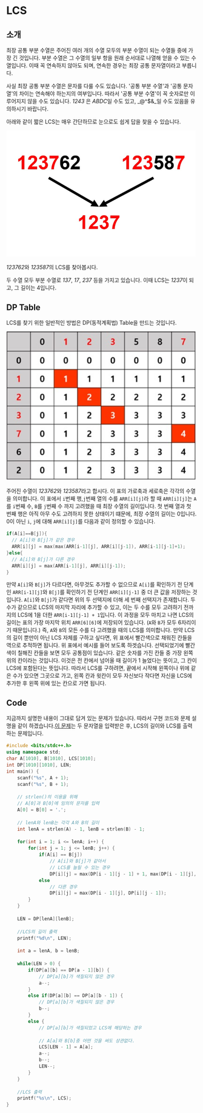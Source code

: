 # LCS

## 소개

최장 공통 부분 수열은 주어진 여러 개의 수열 모두의 부분 수열이 되는 수열들 중에 가장 긴 것입니다. 부분 수열은 그 수열의 일부 항을 원래 순서대로 나열해 얻을 수 있는 수열입니다. 이때 꼭 연속하지 않아도 되며, 연속한 경우는 최장 공통 문자열이라고 부릅니다.

사실 최장 공통 부분 수열은 문자를 다룰 수도 있습니다. '공통 부분 수열'과 '공통 문자열'의 차이는 연속해야 하는지의 여부입니다. 따라서 '공통 부분 수열'이 꼭 숫자로만 이루어지지 않을 수도 있습니다. *1243* 은 *ABDC*일 수도 있고, _@^$&_일 수도 있음을 유의하시기 바랍니다.

아래와 같이 짧은 LCS는 매우 간단하므로 눈으로도 쉽게 답을 찾을 수 있습니다.

<img src="./LCS1.JPG" width = 500 >

*123762*와 *123587*의 LCS를 찾아봅시다.

두 수열 모두 부분 수열로 *137*, *17*, *237* 등을 가지고 있습니다. 이때 LCS는 *1237*이 되고, 그 길이는 4입니다.

## DP Table

LCS를 찾기 위한 일반적인 방법은 DP(동적계획법) Table을 만드는 것입니다. 

<img src="./LCS2.jpg" width = 500 > 

주어진 수열이 *123762*와 *123587*라고 합시다. 이 표의 가로축과 세로축은 각각의 수열을 의미합니다. 이 표에서 `i`번째 행,`j`번째 열의 수를 `ARR[i][j]`라 할 때 `ARR[i][j]`는 `A`를 `i`번째 수, `B`를 `j`번째 수 까지 고려했을 때 최장 수열의 길이입니다. 첫 번째 열과 첫 번째 행은 아직 아무 수도 고려하지 못한 상태이기 떄문에, 최장 수열의 길이는 0입니다.
0이 아닌 `i`, `j`에 대해 `ARR[i][j]`를 다음과 같이 정의할 수 있습니다.

```c++
if(A[i]==B[j]){
  // A[i]와 B[j]가 같은 경우
  ARR[i][j] = max(max(ARR[i-1][j], ARR[i][j-1]), ARR[i-1][j-1]+1);
}else{
  // A[i]와 B[j]가 다른 경우
  ARR[i][j] = max(ARR[i-1][j], ARR[i][j-1]);
}
```


만약 `A[i]`와 `B[j]`가 다르다면, 아무것도 추가할 수 없으므로 `A[i]`를 확인하기 전 단계인 `ARR[i-1][j]`와 `B[j]`를 확인하기 전 단계인 `ARR[i][j-1]` 중 더 큰 값을 저장하는 것입니다.
`A[i]`와 `B[j]`가 같다면 위의 두 선택지에 더해 세 번째 선택지가 존재합니다. 두 수가 같으므로 LCS의 마지막 자리에 추가할 수 있고, 이는 두 수를 모두 고려하기 전까지의 LCS에 1을 더한 `ARR[i-1][j-1] + 1`입니다.
이 과정을 모두 마치고 나면 LCS의 길이는 표의 가장 마지막 위치 `ARR[6][6]`에 저장되어 있습니다. (`A`와 `B`가 모두 6자리이기 때문입니다.) 즉, `A`와 `B`의 모든 수를 다 고려했을 때의 LCS를 의미합니다.
만약 LCS의 길이 뿐만이 아닌 LCS 자체를 구하고 싶다면, 위 표에서 빨간색으로 채워진 칸들을 역으로 추적하면 됩니다. 
위 표에서 예시를 들어 보도록 하겟습니다. 선택되었기에 빨간색이 칠해진 칸들을 보면 모두 공통점이 있습니다. 같은 숫자를 가진 칸들 중 가장 왼쪽 위의 칸이라는 것입니다. 이것은 전 칸에서 넘어올 때 길이가 1 늘었다는 뜻이고, 그 칸이 LCS에 포함된다는 뜻입니다. 따라서 LCS를 구하려면, 끝에서 시작해 왼쪽이나 위에 같은 수가 있으면 그곳으로 가고, 왼쪽 칸과 윗칸이 모두 자신보다 작다면 자신을 LCS에 추가한 후 왼쪽 위에 있는 칸으로 가면 됩니다.

## Code

지금까지 설명한 내용이 그대로 담겨 있는 문제가 있습니다. 따라서 구현 코드와 문제 설명을 같이 하겠습니다.[이 문제](https://www.acmicpc.net/problem/9252)는 두 문자열을 입력받은 후, LCS의 길이와 LCS를 출력하는 문제입니다.

```c++
#include <bits/stdc++.h>
using namespace std;
char A[1010], B[1010], LCS[1010];
int DP[1010][1010], LEN;
int main() {
    scanf("%s", A + 1);
    scanf("%s", B + 1);
    
    // strlen()의 이용을 위해
    // A[0]과 B[0]에 임의의 문자를 입력
    A[0] = B[0] = '.';
    
    // lenA와 lenB는 각각 A와 B의 길이
    int lenA = strlen(A) - 1, lenB = strlen(B) - 1;
    
    for(int i = 1; i <= lenA; i++) {
        for(int j = 1; j <= lenB; j++) {
            if(A[i] == B[j])
                // A[i]와 B[j]가 같아서
                // LCS를 늘릴 수 있는 경우
                DP[i][j] = max(DP[i - 1][j - 1] + 1, max(DP[i - 1][j], DP[i][j - 1]));
            else
                // 다른 경우
                DP[i][j] = max(DP[i - 1][j], DP[i][j - 1]);
        }
    }
    
    LEN = DP[lenA][lenB];
    
    //LCS의 길이 출력
    printf("%d\n", LEN);
    
    int a = lenA, b = lenB;
    
    while(LEN > 0) {
        if(DP[a][b] == DP[a - 1][b]) {
            // DP[a][b]가 색칠되지 않은 경우
            a--;
        }
        else if(DP[a][b] == DP[a][b - 1]) {
            // DP[a][b]가 색칠되지 않은 경우
            b--;
        }
        else {
            // DP[a][b]가 색칠되었고 LCS에 해당하는 경우
            
            // A[a]와 B[b]중 어떤 것을 써도 상관없다.
            LCS[LEN - 1] = A[a];
            a--;
            b--;
            LEN--;
        }
    }
    
    //LCS 출력
    printf("%s\n", LCS);
}
```

